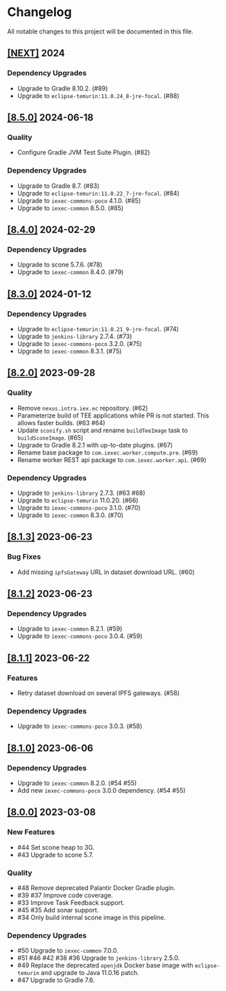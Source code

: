 # Changelog

All notable changes to this project will be documented in this file.

## [[NEXT]](https://github.com/iExecBlockchainComputing/tee-worker-pre-compute/releases/tag/vNEXT) 2024

### Dependency Upgrades

- Upgrade to Gradle 8.10.2. (#89)
- Upgrade to `eclipse-temurin:11.0.24_8-jre-focal`. (#88)

## [[8.5.0]](https://github.com/iExecBlockchainComputing/tee-worker-pre-compute/releases/tag/v8.5.0) 2024-06-18

### Quality

- Configure Gradle JVM Test Suite Plugin. (#82)

### Dependency Upgrades

- Upgrade to Gradle 8.7. (#83)
- Upgrade to `eclipse-temurin:11.0.22_7-jre-focal`. (#84)
- Upgrade to `iexec-commons-poco` 4.1.0. (#85)
- Upgrade to `iexec-common` 8.5.0. (#85)

## [[8.4.0]](https://github.com/iExecBlockchainComputing/tee-worker-pre-compute/releases/tag/v8.4.0) 2024-02-29

### Dependency Upgrades

- Upgrade to scone 5.7.6. (#78)
- Upgrade to `iexec-common` 8.4.0. (#79)

## [[8.3.0]](https://github.com/iExecBlockchainComputing/tee-worker-pre-compute/releases/tag/v8.3.0) 2024-01-12

### Dependency Upgrades

- Upgrade to `eclipse-temurin:11.0.21_9-jre-focal`. (#74)
- Upgrade to `jenkins-library` 2.7.4. (#73)
- Upgrade to `iexec-commons-poco` 3.2.0. (#75)
- Upgrade to `iexec-common` 8.3.1. (#75)

## [[8.2.0]](https://github.com/iExecBlockchainComputing/tee-worker-pre-compute/releases/tag/v8.2.0) 2023-09-28

### Quality

- Remove `nexus.intra.iex.ec` repository. (#62)
- Parameterize build of TEE applications while PR is not started. This allows faster builds. (#63 #64)
- Update `sconify.sh` script and rename `buildTeeImage` task to `buildSconeImage`. (#65)
- Upgrade to Gradle 8.2.1 with up-to-date plugins. (#67)
- Rename base package to `com.iexec.worker.compute.pre`. (#69)
- Rename worker REST api package to `com.iexec.worker.api`. (#69)

### Dependency Upgrades

- Upgrade to `jenkins-library` 2.7.3. (#63 #68)
- Upgrade to `eclipse-temurin` 11.0.20. (#66)
- Upgrade to `iexec-commons-poco` 3.1.0. (#70)
- Upgrade to `iexec-common` 8.3.0. (#70)

## [[8.1.3]](https://github.com/iExecBlockchainComputing/tee-worker-pre-compute/releases/tag/v8.1.3) 2023-06-23

### Bug Fixes

- Add missing `ipfsGateway` URL in dataset download URL. (#60)

## [[8.1.2]](https://github.com/iExecBlockchainComputing/tee-worker-pre-compute/releases/tag/v8.1.2) 2023-06-23

### Dependency Upgrades

- Upgrade to `iexec-common` 8.2.1. (#59)
- Upgrade to `iexec-commons-poco` 3.0.4. (#59)

## [[8.1.1]](https://github.com/iExecBlockchainComputing/tee-worker-pre-compute/releases/tag/v8.1.1) 2023-06-22

### Features

- Retry dataset download on several IPFS gateways. (#58)

### Dependency Upgrades

- Upgrade to `iexec-commons-poco` 3.0.3. (#58)

## [[8.1.0]](https://github.com/iExecBlockchainComputing/tee-worker-pre-compute/releases/tag/v8.1.0) 2023-06-06

### Dependency Upgrades

- Upgrade to `iexec-common` 8.2.0. (#54 #55)
- Add new `iexec-commons-poco` 3.0.0 dependency. (#54 #55)

## [[8.0.0]](https://github.com/iExecBlockchainComputing/tee-worker-pre-compute/releases/tag/v8.0.0) 2023-03-08

### New Features

* #44 Set scone heap to 3G.
* #43 Upgrade to scone 5.7.

### Quality

* #48 Remove deprecated Palantir Docker Gradle plugin.
* #39 #37 Improve code coverage.
* #33 Improve Task Feedback support.
* #45 #35 Add sonar support.
* #34 Only build internal scone image in this pipeline.

### Dependency Upgrades

* #50 Upgrade to `iexec-common` 7.0.0.
* #51 #46 #42 #38 #36 Upgrade to `jenkins-library` 2.5.0.
* #49 Replace the deprecated `openjdk` Docker base image with `eclipse-temurin` and upgrade to Java 11.0.16 patch.
* #47 Upgrade to Gradle 7.6.
